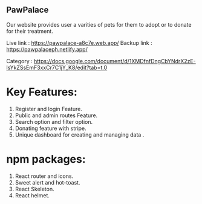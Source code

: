 ## PawPalace

Our website provides user a varities of pets for them to adopt or to donate for their treatment.

Live link : https://pawpalace-a8c7e.web.app/
Backup link : https://pawpalaceph.netlify.app/

Category : https://docs.google.com/document/d/1XMDfnfDngCbYNdrX2zE-lsYkZSsEmF3xxCr7C1jY_K8/edit?tab=t.0



#  Key Features:
1. Register and login Feature.
2. Public and admin routes Feature.
3. Search option and filter option.
4. Donating feature with stripe.
5. Unique dashboard for creating and managing data .


#  npm packages:
1. React router and icons.
2. Sweet alert and hot-toast.
3. React Skeleton.
4. React helmet.
